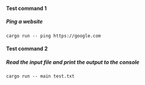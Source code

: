 #### Test command 1
##### Ping a website
```cargo run -- ping https://google.com```

#### Test command 2
##### Read the input file and print the output to the console
```cargo run -- main test.txt```




